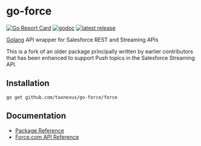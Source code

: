 # go-force

[![Go Report Card](https://goreportcard.com/badge/github.com/taxnexus/go-force)](https://goreportcard.com/report/github.com/taxnexus/go-force)
[![godoc](https://img.shields.io/badge/godoc-reference-blue.svg)](https://godoc.org/github.com/taxnexus/go-force)
[![latest release](https://img.shields.io/github/release/skeema/tengo.svg)](https://github.com/taxnexus/go-force/releases)

[Golang](http://golang.org/) API wrapper for Salesforce REST and Streaming APIs

This is a fork of an older package principally written by earlier contributors that has been enhanced to support Push topics in the Salesforce Streaming API.

## Installation

    go get github.com/taxnexus/go-force/force

## Documentation

- [Package Reference](http://godoc.org/github.com/taxnexus/go-force/force)
- [Force.com API Reference](http://www.salesforce.com/us/developer/docs/api_rest/)
